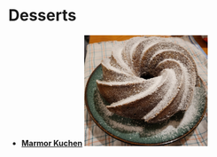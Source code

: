 # Desserts

- **[Marmor Kuchen](https://github.com/darioflute/gastronomic/blob/main/desserts/MarmorKuchen.md)** <img src="./images/powderedCake.jpg" height=200 alt="">
